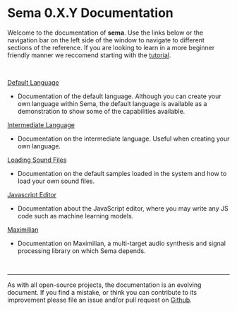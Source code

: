 # Sema 0.X.Y Documentation

Welcome to the documentation of **sema**. Use the links below or the navigation bar on the left side of the window to navigate to different sections of the reference. If you are looking to learn in a more beginner friendly manner we reccomend starting with the [tutorial](../tutorial).

<br>

[Default Language](default-language)
- Documentation of the default language. Although you can create your own language within Sema, the default language is available as a demonstration to show some of the capabilities available.

[Intermediate Language](intermediate-language)
- Documentation on the intermediate language. Useful when creating your own language.


[Loading Sound Files](load-sound-files)
- Documentation on the default samples loaded in the system and how to load your own sound files.


[Javascript Editor](javascript-editor-utils)
- Documentation about the JavaScript editor, where you may write any JS code such as machine learning models.


[Maximilian](maximilian-dsp-api)
- Documentation on Maximilian, a multi-target audio synthesis and signal processing library on which Sema depends.

<br>

---
As with all open-source projects, the documentation is an evolving document. If you find a mistake, or think you can contribute to its improvement please file an issue and/or pull request on [Github](https://github.com/mimic-sussex/sema).